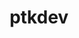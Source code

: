 ---
title: ptkdev
github: https://github.com/ptkdev
mode: dark
transition: 3s
archetype:
- Project Showcase
---